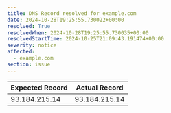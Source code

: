 ```yaml
---
title: DNS Record resolved for example.com
date: 2024-10-28T19:25:55.730022+00:00
resolved: True
resolvedWhen: 2024-10-28T19:25:55.730035+00:00
resolvedStartTime: 2024-10-25T21:09:43.191474+00:00
severity: notice
affected:
  - example.com
section: issue
---
```


| Expected Record  | Actual Record  |
|------------------|----------------|
| 93.184.215.14 | 93.184.215.14 |
